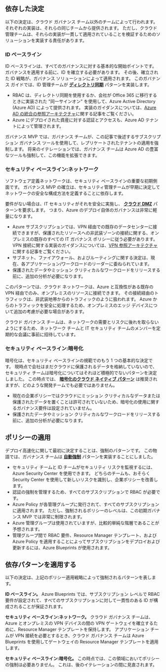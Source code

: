 <!-- TEMPLATE FILE - DO NOT ADD METADATA -->
<!-- markdownlint-disable MD002 MD041 -->

## <a name="dependent-decisions"></a>依存した決定

以下の決定は、クラウド ガバナンス チーム以外のチームによって行われます。 それぞれの実装は、それらの同じチームから提供されます。 ただし、クラウド管理チームは、それらの実装が一貫して適用されていることを検証するためのソリューションを実装する責任があります。

### <a name="identity-baseline"></a>ID ベースライン

ID ベースラインは、すべてのガバナンスに対する基本的な開始ポイントです。 ガバナンスを適用する前に、ID を確立する必要があります。 その後、確立された ID 戦略が、ガバナンス ソリューションによって適用されます。
このガバナンス ガイドでは、ID 管理チームが **[ディレクトリ同期](~/decision-guides/identity/index.md#directory-synchronization)** パターンを実装します。

- RBAC は、ディレクトリ同期を使用するか、会社が Office 365 に移行するときに実装された "同一サインオン" を使用して、Azure Active Directory (Azure AD) によって提供されます。 実装のガイダンスについては、[Azure AD の統合の参照アーキテクチャ](https://docs.microsoft.com/azure/architecture/reference-architectures/identity/azure-ad)に関する記事をご覧ください。
- Azure にデプロイされた資産に対する認証とアクセスも、Azure AD テナントによって管理されます。

ガバナンス MVP では、ガバナンス チームが、この記事で後述するサブスクリプション ガバナンス ツールを使用して、レプリケートされたテナントの適用を強制します。 将来のイテレーションでは、ガバナンス チームは Azure AD の豊富なツールも強制して、この機能を拡張できます。

### <a name="security-baseline-networking"></a>セキュリティ ベースライン:ネットワーク

ソフトウェア定義ネットワークは、セキュリティ ベースラインの重要な初期側面です。 ガバナンス MVP の確立は、セキュリティ管理チームが早期に決定してネットワークの安全な構成方法を定義することに依存します。

要件がない場合は、IT セキュリティがそれを安全に実施し、 **[クラウド DMZ](~/decision-guides/software-defined-network/cloud-dmz.md)** パターンを要求します。 つまり、Azure のデプロイ自体のガバナンスは非常に軽量になります。

- Azure サブスクリプションでは、VPN 経由での既存のデータセンターに接続できますが、保護されたリソースへの非武装ゾーンの接続に関する、オンプレミスの既存のすべての IT ガバナンス ポリシーに従う必要があります。 VPN 接続に関する実装のガイダンスについては、[VPN 参照アーキテクチャ](https://docs.microsoft.com/azure/architecture/reference-architectures/hybrid-networking/vpn)に関する記事をご覧ください。
- サブネット、ファイアウォール、およびルーティングに関する決定は、現在、各アプリケーション/ワークロードのリーダーに委ねられています。
- 保護されたデータやミッション クリティカルなワークロードをリリースする前に、追加の分析が必要になります。

このパターンでは、クラウド ネットワークは、Azure と互換性がある既存の VPN 経由でのみ、オンプレミスのリソースに接続できます。 その接続経由のトラフィックは、非武装地帯からのトラフィックのように扱われます。 Azure からのトラフィックを安全に処理するため、オンプレミスのエッジ デバイスについて追加の考慮が必要な場合があります。

クラウド ガバナンス チームは、ネットワークの需要とリスクに後れを取らないようにするため、ネットワーク チームと IT セキュリティ チームのメンバーを定期的な会議に事前に招待しています。

### <a name="security-baseline-encryption"></a>セキュリティ ベースライン:暗号化

暗号化は、セキュリティ ベースラインの規範でのもう 1 つの基本的な決定です。 現時点で会社はまだクラウドに保護されるデータを格納していないので、セキュリティ チームは暗号化についてはそれほど積極的でないパターンを決定しました。
この時点では、 **[暗号化のクラウド ネイティブ パターン](~/decision-guides/encryption/index.md#key-management)** は推奨されますが、どのような開発チームでも必要ではありません。

- 現在の企業ポリシーではクラウドにミッション クリティカルなデータまたは保護されたデータを置くことは許可されていないため、暗号化の使用に関するガバナンス要件は設定されていません。
- 保護されたデータやミッション クリティカルなワークロードをリリースする前に、追加の分析が必要になります。

## <a name="policy-enforcement"></a>ポリシーの適用

デプロイ高速化に関して最初に決定することは、強制のパターンです。 この物語では、ガバナンス チームは **[自動強制](~/decision-guides/policy-enforcement/index.md#automated-enforcement)** パターンを実装することにしました。

- セキュリティ チームと ID チームがセキュリティ リスクを監視するには、Azure Security Center を使用できます。 どちらのチームも、おそらく Security Center を使用して新しいリスクを識別し、企業ポリシーを改善します。
- 認証の強制を管理するため、すべてのサブスクリプションで RBAC が必要です。
- Azure Policy が各管理グループに発行されて、すべてのサブスクリプションに適用されます。 ただし、強制されるポリシーのレベルは、この初期ガバナンス MVP では非常に制限されます。
- Azure 管理グループは使用されていますが、比較的単純な階層であることが予想されます。
- 管理グループ間で RBAC 要件、Resource Manager テンプレート、および Azure Policy を適用することによってサブスクリプションをデプロイおよび更新するには、Azure Blueprints が使用されます。

## <a name="apply-the-dependent-patterns"></a>依存パターンを適用する

以下の決定は、上記のポリシー適用戦略によって強制されるパターンを表します。

**ID ベースライン。** Azure Blueprints では、サブスクリプション レベルで RBAC 要件が設定されて、すべてのサブスクリプションに対して一貫性のある ID が構成されることが保証されます。

**セキュリティ ベースライン:ネットワーク。** クラウド ガバナンス チームは、Azure とオンプレミスの VPN デバイスの間の VPN ゲートウェイを確立するために、Resource Manager テンプレートを保持します。 アプリケーション チームが VPN 接続を必要とするとき、クラウド ガバナンス チームは Azure Blueprints を使用してゲートウェイの Resource Manager テンプレートを適用します。

**セキュリティ ベースライン:暗号化。** この時点では、この領域においてポリシーの強制は必要ありません。 これは、後のイテレーションの間に見直されます。
